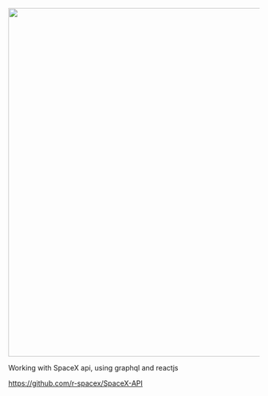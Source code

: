 <p align="center">
<img  src="SpaceX.gif" width="700px">
</p>

Working with SpaceX api, using graphql and reactjs

https://github.com/r-spacex/SpaceX-API
